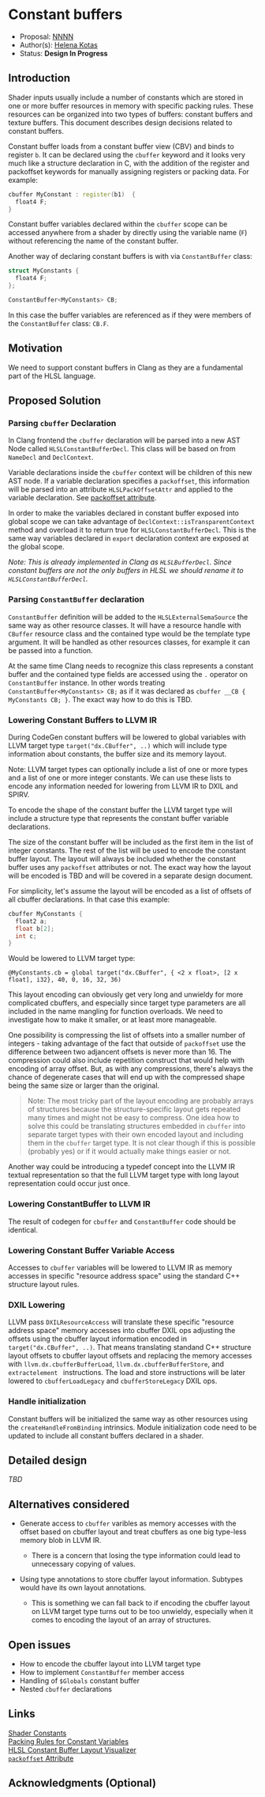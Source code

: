 
# Constant buffers

* Proposal: [NNNN](NNNN-constant-buffers.md)
* Author(s): [Helena Kotas](https://github.com/hekota)
* Status: **Design In Progress**

## Introduction

Shader inputs usually include a number of constants which are stored in one or
more buffer resources in memory with specific packing rules. These resources can
be organized into two types of buffers: constant buffers and texture buffers.
This document describes design decisions related to constant buffers.

Constant buffer loads from a constant buffer view (CBV) and binds to register
`b`. It can be declared using the `cbuffer` keyword and it looks very much like
a structure declaration in C, with the addition of the register and packoffset
keywords for manually assigning registers or packing data. For example:

```c++
cbuffer MyConstant : register(b1)  {
  float4 F;
}
```

Constant buffer variables declared within the `cbuffer` scope can be accessed
anywhere from a shader by directly using the variable name (`F`) without
referencing the name of the constant buffer. 

Another way of declaring constant buffers is  with via `ConstantBuffer` class:

```c++
struct MyConstants {
  float4 F;
};

ConstantBuffer<MyConstants> CB;
```
 
In this case the buffer variables are referenced as if they were members of the
`ConstantBuffer` class: `CB.F`.

## Motivation

We need to support constant buffers in Clang as they are a fundamental part of
the HLSL language. 

## Proposed Solution

### Parsing `cbuffer` Declaration

In Clang frontend the `cbuffer` declaration will be parsed into a new AST Node
called `HLSLConstantBufferDecl`. This class will be based on from `NameDecl` and
`DeclContext`.

Variable declarations inside the `cbuffer` context will be children of this new
AST node. If a variable declaration specifies a `packoffset`, this information
will be parsed into an attribute `HLSLPackOffsetAttr` and applied to the
variable declaration. See [packoffset attribute](0003-packoffset.md).

In order to make the variables declared in constant buffer exposed into global
scope we can take advantage of `DeclContext::isTransparentContext` method and
overload it to return true for `HLSLConstantBufferDecl`. This is the same way
variables declared in `export` declaration context are exposed at the global
scope.

*Note: This is already implemented in Clang as `HLSLBufferDecl`. Since constant
buffers are not the only buffers in HLSL we should rename it to
`HLSLConstantBufferDecl`.*

### Parsing `ConstantBuffer` declaration

`ConstantBuffer` definition will be added to the `HLSLExternalSemaSource` the
same way as other resource classes. It will have a resource handle with
`CBuffer` resource class and the contained type would be the template type
argument. It will be handled as other resources classes, for example it can be
passed into a function. 

At the same time Clang needs to recognize this class represents a constant
buffer and the contained type fields are accessed using the `.` operator on
`ConstantBuffer` instance. In other words treating `ConstantBuffer<MyConstants>
CB;` as if it was declared as `cbuffer __CB { MyConstants CB; }`. The exact way
how to do this is TBD.

### Lowering Constant Buffers to LLVM IR

During CodeGen constant buffers will be lowered to global variables with LLVM
target type `target("dx.CBuffer", ..)` which will include type information about
constants, the buffer size and its memory layout.

Note: LLVM target types can optionally include a list of one or more types and a
list of one or more integer constants. We can use these lists to encode any
information needed for lowering from LLVM IR to DXIL and SPIRV.

To encode the shape of the constant buffer the LLVM target type will include a
structure type that represents the constant buffer variable declarations.

The size of the constant buffer will be included as the first item in the list
of integer constants. The rest of the list will be used to encode the constant
buffer layout. The layout will always be included whether the constant buffer
uses any `packoffset` attributes or not. The exact way how the layout will be
encoded is TBD and will be covered in a separate design document.

For simplicity, let's assume the layout will be encoded as a list of offsets of
all cbuffer declarations. In that case this example:

```c++
cbuffer MyConstants {
  float2 a;
  float b[2];
  int c;
}
```

Would be lowered to LLVM target type:

```
@MyConstants.cb = global target("dx.CBuffer", { <2 x float>, [2 x float], i32}, 40, 0, 16, 32, 36)
```

This layout encoding can obviously get very long and unwieldy for more
complicated cbuffers, and especially since target type parameters are all
included in the name mangling for function overloads. We need to investigate how
to make it smaller, or at least more manageable.

One possibility is compressing the list of offsets into a smaller number of
integers - taking advantage of the fact that outside of `packoffset` use the
difference between two adjancent offsets is never more than 16. The compression
could also include repetition construct that would help with encoding of array
offset. But, as with any compressions, there's always the chance of degenerate
cases that will end up with the compressed shape being the same size or larger
than the original.

> Note: The most tricky part of the layout encoding are probably arrays of
> structures because the structure-specific layout gets repeated many times and
> might not be easy to compress. One idea how to solve this could be translating
> structures embedded in `cbuffer` into separate target types with their own
> encoded layout and including them in the `cbuffer` target type. It is not
> clear though if this is possible (probably yes) or if it would actually make
> things easier or not.

Another way could be introducing a typedef concept into the LLVM IR textual
representation so that the full LLVM target type with long layout representation
could occur just once.

### Lowering ConstantBuffer to LLVM IR

The result of codegen for `cbuffer` and `ConstantBuffer` code should be
identical.

### Lowering Constant Buffer Variable Access

Accesses to `cbuffer` variables will be lowered to LLVM IR as memory accesses in
specific "resource address space" using the standard C++ structure layout rules.

### DXIL Lowering

LLVM pass `DXILResourceAccess` will translate these specific "resource address
space" memory accesses into cbuffer DXIL ops adjusting the offsets using the
cbuffer layout information encoded in `target("dx.CBuffer", ..)`. That means
translating standand C++ structure layout offsets to cbuffer layout offsets and
replacing the memory accesses with `llvm.dx.cbufferBufferLoad`,
`llvm.dx.cbufferBufferStore`, and `extractelement ` instructions. The load and
store instructions will be later lowered to `cbufferLoadLegacy` and
`cbufferStoreLegacy` DXIL ops.

### Handle initialization

Constant buffers will be initialized the same way as other resources using the
`createHandleFromBinding` intrinsics. Module initialization code need to be
updated to include all constant buffers declared in a shader.

## Detailed design

*TBD*

## Alternatives considered

- Generate access to `cbuffer` varibles as memory accesses with the offset based
  on cbuffer layout and treat cbuffers as one big type-less memory blob in LLVM
  IR.
  - There is a concern that losing the type information could lead to
    unnecessary copying of values.

- Using type annotations to store cbuffer layout information. Subtypes would
  have its own layout annotations.
  - This is something we can fall back to if encoding the cbuffer layout on LLVM
    target type turns out to be too unwieldy, especially when it comes to
    encoding the layout of an array of structures.

## Open issues
- How to encode the cbuffer layout into LLVM target type
- How to implement `ConstantBuffer` member access
- Handling of `$Globals` constant buffer
- Nested `cbuffer` declarations

## Links

[Shader
Constants](https://learn.microsoft.com/en-us/windows/win32/direct3dhlsl/dx-graphics-hlsl-constants)<br/>
[Packing Rules for Constant
Variables](https://learn.microsoft.com/en-us/windows/win32/direct3dhlsl/dx-graphics-hlsl-packing-rules)<br/>
[HLSL Constant Buffer Layout
Visualizer](https://maraneshi.github.io/HLSL-ConstantBufferLayoutVisualizer)<br/>
[`packoffset` Attribute](0003-packoffset.md)</br>

## Acknowledgments (Optional)

